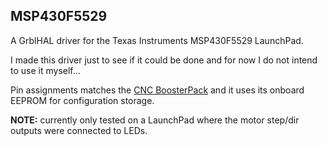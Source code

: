 ## MSP430F5529

A GrblHAL driver for the Texas Instruments MSP430F5529 LaunchPad.

I made this driver just to see if it could be done and for now I do not intend to use it myself...

Pin assignments matches the [CNC BoosterPack](https://github.com/terjeio/CNC_Boosterpack) and it uses its onboard EEPROM for configuration storage.

**NOTE:** currently only tested on a LaunchPad where the motor step/dir outputs were connected to LEDs.
